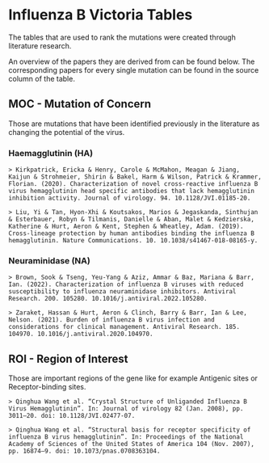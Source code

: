 # Influenza B Victoria Tables

The tables that are used to rank the mutations were created through literature research.

An overview of the papers they are derived from can be found below. The corresponding papers for every single mutation can be found in the source column of the table.


## MOC - Mutation of Concern

Those are mutations that have been identified previously in the literature as changing the potential of the virus. 

### Haemagglutinin (HA)

    > Kirkpatrick, Ericka & Henry, Carole & McMahon, Meagan & Jiang, Kaijun & Strohmeier, Shirin & Bakel, Harm & Wilson, Patrick & Krammer, Florian. (2020). Characterization of novel cross-reactive influenza B virus hemagglutinin head specific antibodies that lack hemagglutinin inhibition activity. Journal of virology. 94. 10.1128/JVI.01185-20. 

    > Liu, Yi & Tan, Hyon-Xhi & Koutsakos, Marios & Jegaskanda, Sinthujan & Esterbauer, Robyn & Tilmanis, Danielle & Aban, Malet & Kedzierska, Katherine & Hurt, Aeron & Kent, Stephen & Wheatley, Adam. (2019). Cross-lineage protection by human antibodies binding the influenza B hemagglutinin. Nature Communications. 10. 10.1038/s41467-018-08165-y. 

### Neuraminidase (NA)

    > Brown, Sook & Tseng, Yeu-Yang & Aziz, Ammar & Baz, Mariana & Barr, Ian. (2022). Characterization of influenza B viruses with reduced susceptibility to influenza neuraminidase inhibitors. Antiviral Research. 200. 105280. 10.1016/j.antiviral.2022.105280. 

    > Zaraket, Hassan & Hurt, Aeron & Clinch, Barry & Barr, Ian & Lee, Nelson. (2021). Burden of influenza B virus infection and considerations for clinical management. Antiviral Research. 185. 104970. 10.1016/j.antiviral.2020.104970. 


## ROI - Region of Interest

Those are important regions of the gene like for example Antigenic sites or Receptor-binding sites.

    > Qinghua Wang et al. “Crystal Structure of Unliganded Influenza B Virus Hemagglutinin”. In: Journal of virology 82 (Jan. 2008), pp. 3011–20. doi: 10.1128/JVI.02477-07.

    > Qinghua Wang et al. “Structural basis for receptor specificity of influenza B virus hemagglutinin”. In: Proceedings of the National Academy of Sciences of the United States of America 104 (Nov. 2007), pp. 16874–9. doi: 10.1073/pnas.0708363104.

